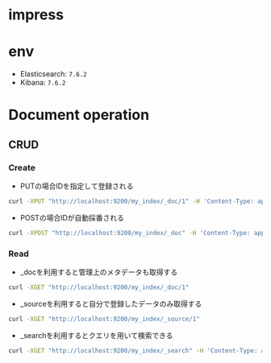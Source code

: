 # impress

# env
- Elasticsearch: `7.6.2`
- Kibana: `7.6.2`

# Document operation
## CRUD
### Create

- PUTの場合IDを指定して登録される
```sh
curl -XPUT "http://localhost:9200/my_index/_doc/1" -H 'Content-Type: application/json' -d'{  "user_name": "John Smith",  "date": "2019-01-06T15:09:45",  "message": "Hello Elasticsearch world."}'
```

- POSTの場合IDが自動採番される
```sh
curl -XPOST "http://localhost:9200/my_index/_doc" -H 'Content-Type: application/json' -d'{  "user_name": "John Smith",  "date": "2019-01-06T15:09:45",  "message": "Hello Elasticsearch world."}'
```



### Read
- _docを利用すると管理上のメタデータも取得する
```sh
curl -XGET "http://localhost:9200/my_index/_doc/1"
```

- _sourceを利用すると自分で登録したデータのみ取得する
```sh
curl -XGET "http://localhost:9200/my_index/_source/1"
```

- _searchを利用するとクエリを用いて検索できる
```sh
curl -XGET "http://localhost:9200/my_index/_search" -H 'Content-Type: application/json' -d'{  "query": {    "match": {      "message": "Elasticsearch"    }  }}'
```
